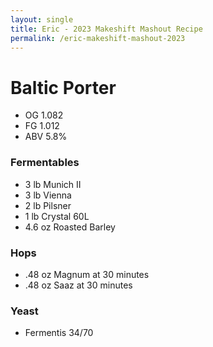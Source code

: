 ```yaml
---
layout: single
title: Eric - 2023 Makeshift Mashout Recipe
permalink: /eric-makeshift-mashout-2023
---
```


# Baltic Porter

- OG 1.082
- FG 1.012
- ABV 5.8%

### Fermentables
- 3 lb Munich II
- 3 lb Vienna
- 2 lb Pilsner
- 1 lb Crystal 60L
- 4.6 oz Roasted Barley

### Hops
- .48 oz Magnum at 30 minutes
- .48 oz Saaz at 30 minutes

### Yeast
- Fermentis 34/70